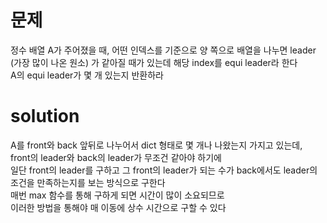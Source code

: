 # 문제

정수 배열 A가 주어졌을 때, 어떤 인덱스를 기준으로 양 쪽으로 배열을 나누면 leader (가장 많이 나온 원소) 가 같아질 때가 있는데 해당 index를 equi leader라 한다  
A의 equi leader가 몇 개 있는지 반환하라  

# solution

A를 front와 back 앞뒤로 나누어서 dict 형태로 몇 개나 나왔는지 가지고 있는데,  
front의 leader와 back의 leader가 무조건 같아야 하기에  
일단 front의 leader를 구하고 그 front의 leader가 되는 수가 back에서도 leader의 조건을 만족하는지를 보는 방식으로 구한다  
매번 max 함수를 통해 구하게 되면 시간이 많이 소요되므로  
이러한 방법을 통해야 매 이동에 상수 시간으로 구할 수 있다  
